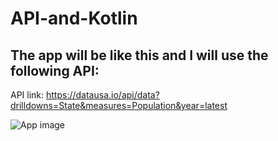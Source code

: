 # API-and-Kotlin
## The app will be like this and I will use the following API:
API link: https://datausa.io/api/data?drilldowns=State&measures=Population&year=latest

![App image](https://cdn.discordapp.com/attachments/438100369802002432/926169315122757632/unknown.png)
